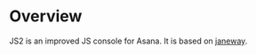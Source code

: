 # Overview

JS2 is an improved JS console for Asana. It is based on [janeway](https://github.com/11ways/janeway).
